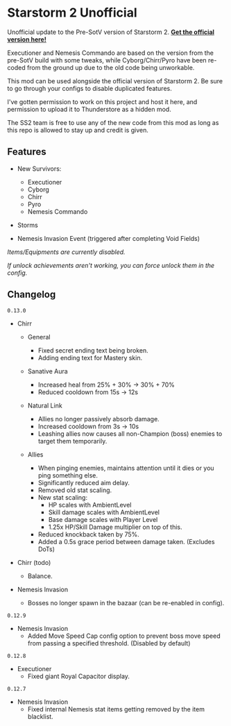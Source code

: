 # Starstorm 2 Unofficial

Unofficial update to the Pre-SotV version of Starstorm 2. **[Get the official version here!](https://thunderstore.io/package/TeamMoonstorm/Starstorm2/)**

Executioner and Nemesis Commando are based on the version from the pre-SotV build with some tweaks, while Cyborg/Chirr/Pyro have been re-coded from the ground up due to the old code being unworkable.

This mod can be used alongside the official version of Starstorm 2. Be sure to go through your configs to disable duplicated features.

I've gotten permission to work on this project and host it here, and permission to upload it to Thunderstore as a hidden mod.

The SS2 team is free to use any of the new code from this mod as long as this repo is allowed to stay up and credit is given.

## Features

- New Survivors:
  - Executioner
  - Cyborg
  - Chirr
  - Pyro
  - Nemesis Commando
  
 - Storms
 
 - Nemesis Invasion Event (triggered after completing Void Fields)
 
 *Items/Equipments are currently disabled.*
 
 *If unlock achievements aren't working, you can force unlock them in the config.*

## Changelog

`0.13.0`

- Chirr
	- General
		- Fixed secret ending text being broken.
		- Adding ending text for Mastery skin.
		
	- Sanative Aura
		- Increased heal from 25% + 30% -> 30% + 70%
		- Reduced cooldown from 15s -> 12s
		
	- Natural Link
		- Allies no longer passively absorb damage.
		- Increased cooldown from 3s -> 10s
		- Leashing allies now causes all non-Champion (boss) enemies to target them temporarily.
		
	- Allies
		- When pinging enemies, maintains attention until it dies or you ping something else.
		- Significantly reduced aim delay.
		- Removed old stat scaling.
		- New stat scaling:
			- HP scales with AmbientLevel
			- Skill damage scales with AmbientLevel
			- Base damage scales with Player Level
			- 1.25x HP/Skill Damage multiplier on top of this.
		- Reduced knockback taken by 75%.
		- Added a 0.5s grace period between damage taken. (Excludes DoTs)

- Chirr (todo)
	- Balance.
	
- Nemesis Invasion
	- Bosses no longer spawn in the bazaar (can be re-enabled in config).

`0.12.9`

- Nemesis Invasion
	- Added Move Speed Cap config option to prevent boss move speed from passing a specified threshold. (Disabled by default)

`0.12.8`

- Executioner
	- Fixed giant Royal Capacitor display.

`0.12.7`

- Nemesis Invasion
	- Fixed internal Nemesis stat items getting removed by the item blacklist.